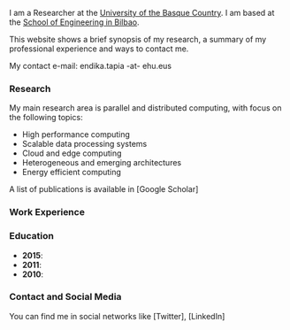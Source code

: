 I am a Researcher at the [University of the Basque Country](https://www.ehu.eus/en). I am based at the [School of Engineering in Bilbao](https://www.ehu.eus/en/web/bilboko-ingeniaritza-eskola).

This website shows a brief synopsis of my research, a summary of my professional experience and ways to contact me. 

My contact e-mail: endika.tapia -at- ehu.eus

### Research

My main research area is parallel and distributed computing, with focus on the following topics:
- High performance computing
- Scalable data processing systems
- Cloud and edge computing
- Heterogeneous and emerging architectures 
- Energy efficient computing


A list of publications is available in [Google Scholar]



### Work Experience



### Education

- **2015**: 
- **2011**:  
- **2010**:
### Contact and Social Media



You can find me in social networks like [Twitter], [LinkedIn]
